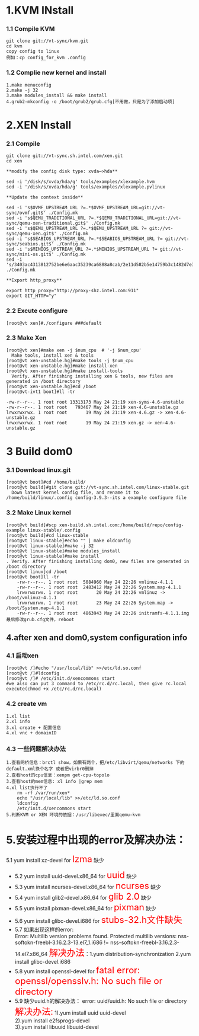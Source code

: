 # 1.KVM INstall

### 1.1 Compile KVM

	git clone git://vt-sync/kvm.git
	cd kvm   
	copy config to linux
	例如：cp config_for_kvm .config

### 1.2 Complie new kernel and install

	1.make menuconfig
	2.make -j 32 
	3.make modules_install && make install
	4.grub2-mkconfig -o /boot/grub2/grub.cfg[不用做，只是为了添加启动项]

# 2.XEN Install

### 2.1 Compile
 
	git clone git://vt-sync.sh.intel.com/xen.git
	cd xen

	**modify the config disk type: xvda—>hda**

	sed -i '/disk/s/xvda/hda/g' tools/examples/xlexample.hvm
	sed -i '/disk/s/xvda/hda/g' tools/examples/xlexample.pvlinux

	**Update the context inside**

	sed -i 's$OVMF_UPSTREAM_URL ?=.*$OVMF_UPSTREAM_URL=git://vt-sync/ovmf.git$' ./Config.mk
	sed -i 's$QEMU_TRADITIONAL_URL ?=.*$QEMU_TRADITIONAL_URL=git://vt-sync/qemu-xen-traditional.git$' ./Config.mk
	sed -i 's$QEMU_UPSTREAM_URL ?=.*$QEMU_UPSTREAM_URL ?= git://vt-sync/qemu-xen.git$' ./Config.mk
	sed -i 's$SEABIOS_UPSTREAM_URL ?=.*$SEABIOS_UPSTREAM_URL ?= git://vt-sync/seabios.git$' ./Config.mk
	sed -i 's$MINIOS_UPSTREAM_URL ?=.*$MINIOS_UPSTREAM_URL ?= git://vt-sync/mini-os.git$' ./Config.mk
	sed -i 's/3403ac4313812752be6e6aac35239ca6888a8cab/2e11d582b5e14759b3c1482d7e317b4a7257e77d/' ./Config.mk

	**Export http_proxy**

	export http_proxy="http://proxy-shz.intel.com:911"
	export GIT_HTTP="y"

### 2.2 Excute configure 

	[root@vt xen]#./configure ###default 

### 2.3 Make Xen

	[root@vt xen]#make xen -j $num_cpu  # '-j $num_cpu'
	  Make tools, install xen & tools  
	[root@vt xen-unstable.hg]#make tools -j $num_cpu  
	[root@vt xen-unstable.hg]#make install-xen  
	[root@vt xen-unstable.hg]#make install-tools 
	  Verify. After finishing installing xen & tools, new files are generated in /boot directory
	[root@vt xen-unstable.hg]#cd /boot 
	[root@vt-ivt1 boot]#ll -tr 
	
	-rw-r--r--. 1 root root 13313173 May 24 21:19 xen-syms-4.6-unstable 
	-rw-r--r--. 1 root root   793467 May 24 21:19 xen-4.6-unstable.gz 
	lrwxrwxrwx. 1 root root       19 May 24 21:19 xen-4.6.gz -> xen-4.6-unstable.gz 
	lrwxrwxrwx. 1 root root       19 May 24 21:19 xen.gz -> xen-4.6-unstable.gz 

# 3 Build dom0

### 3.1 Download linux.git

	[root@vt boot]#cd /home/build/ 
	[root@vt build]#git clone git://vt-sync.sh.intel.com/linux-stable.git  
	  Down latest kernel config file, and rename it to /home/build/linux/.config config-3.9.3--its a example configure file

### 3.2 Make Linux kernel

	[root@vt build]#scp xen-build.sh.intel.com:/home/build/repo/config-example linux-stable/.config 
	[root@vt build]#cd linux-stable 
	[root@vt linux-stable]#echo "" | make oldconfig  
	[root@vt linux-stable]#make -j 32 
	[root@vt linux-stable]#make modules_install  
	[root@vt linux-stable]#make install  
	. Verify. After finishing installing dom0, new files are generated in /boot directory
	[root@vt linux]cd /boot 
	[root@vt boot]ll -tr 
		-rw-r--r--. 1 root root  5084960 May 24 22:26 vmlinuz-4.1.1
		-rw-r--r--. 1 root root  2483412 May 24 22:26 System.map-4.1.1 
		lrwxrwxrwx. 1 root root       20 May 24 22:26 vmlinuz -> /boot/vmlinuz-4.1.1
		lrwxrwxrwx. 1 root root       23 May 24 22:26 System.map -> /boot/System.map-4.1.1 
		-rw-r--r--. 1 root root  4863943 May 24 22:26 initramfs-4.1.1.img 
	最后修改grub.cfg文件，reboot
## 4.after xen and dom0,system configuration info

### 4.1 启动xen
	[root@vt /]#echo "/usr/local/lib" >>/etc/ld.so.conf
	[root@vt /]#ldconfig
	[root@vt /]# /etc/init.d/xencommons start
	#we also can put 3 command to /etc/rc.d/rc.local, then give rc.local execute(chmod +x /etc/rc.d/rc.local)

### 4.2 create vm

	1.xl list
	2.xl info 
	3.xl create + 配置信息
	4.xl vnc + domainID

### 4.3 一些问题解决办法

	1.查看网桥信息：brctl show，如果有两个，把/etc/libvirt/qemu/networks 下的default.xml换个名字 或者把virbr0删掉
	2.查看host的cpu信息：xenpm get-cpu-topolo
	3.查看host的mem信息: xl info |grep mem
	4.xl list执行不了
		rm -rf /var/run/xen*
		echo "/usr/local/lib" >>/etc/ld.so.conf
		ldconfig
		/etc/init.d/xencommons start
	5.判断KVM or XEN 环境的依据：/usr/libexec/里面qemu-kvm

# 5.安装过程中出现的error及解决办法：

5.1 yum install xz-devel for <font color=red size=5>lzma</font> 缺少	

- 5.2 yum install uuid-devel.x86_64 for <font color=red size=5>uuid</font> 缺少
- 5.3 yum install ncurses-devel.x86_64 for <font color=red size=5>ncurses</font> 缺少
- 5.4 yum install glib2-devel.x86_64  for <font color=red size=5>glib 2.0</font>     缺少
- 5.5 yum install pixman-devel.x86_64 for <font color=red size=5>pixman</font> 缺少
- 5.6 yum install glibc-devel.i686 for <font color=red size=5>stubs-32.h文件缺失</font>
- 5.7 如果出现这样的error:  
	Error:  Multilib version problems found.
	Protected multilib versions: nss-softokn-freebl-3.16.2.3-13.el7_1.i686 != nss-softokn-freebl-3.16.2.3-14.el7.x86_64
	<font color=red size=5>解决办法</font>：1.yum distribution-synchronization 2.yum install glibc-devel.i686
- 5.8 yum install openssl-devel for <font color=red size=5>fatal error: openssl/opensslv.h: No such file or directory</font>
- 5.9 缺少uuid.h的解决办法：
	error: uuid/uuid.h: No such file or directory
 	<font color=red size=5>解决办法:</font>
	1).yum install uuid uuid-devel  
	2).yum install e2fsprogs-devel  
	3).yum install libuuid libuuid-devel



